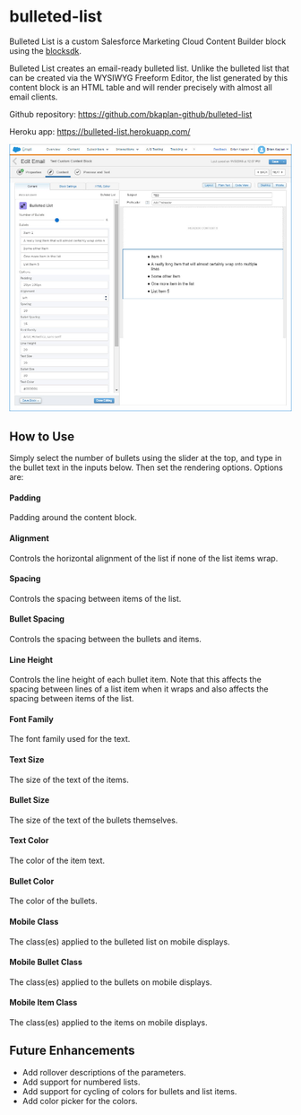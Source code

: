 # bulleted-list

Bulleted List is a custom Salesforce Marketing Cloud Content Builder block using the [blocksdk](https://github.com/salesforce-marketingcloud/blocksdk).

Bulleted List creates an email-ready bulleted list.  Unlike the bulleted list that can be created via the WYSIWYG Freeform Editor, the list generated by this content block is an HTML table and will render precisely with almost all email clients.

Github repository:  https://github.com/bkaplan-github/bulleted-list

Heroku app: https://bulleted-list.herokuapp.com/

[![Bulleted List](https://github.com/bkaplan-github/bulleted-list/blob/master/BulletedList.jpg)](https://github.com/bkaplan-github/bulleted-list)

## How to Use
Simply select the number of bullets using the slider at the top, and type in the bullet text in the inputs below.  Then set the rendering options.  Options are:

#### Padding
Padding around the content block.

#### Alignment
Controls the horizontal alignment of the list if none of the list items wrap.

#### Spacing
Controls the spacing between items of the list.

#### Bullet Spacing
Controls the spacing between the bullets and items.

#### Line Height
Controls the line height of each bullet item.  Note that this affects the spacing between lines of a list item when it wraps and also affects the spacing between items of the list.

#### Font Family
The font family used for the text.

#### Text Size
The size of the text of the items.

#### Bullet Size
The size of the text of the bullets themselves.

#### Text Color
The color of the item text.

#### Bullet Color
The color of the bullets.

#### Mobile Class
The class(es) applied to the bulleted list on mobile displays.

#### Mobile Bullet Class
The class(es) applied to the bullets on mobile displays.

#### Mobile Item Class
The class(es) applied to the items on mobile displays.

## Future Enhancements
* Add rollover descriptions of the parameters.
* Add support for numbered lists.
* Add support for cycling of colors for bullets and list items.
* Add color picker for the colors.
